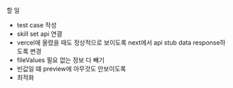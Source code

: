할 일

- test case 작성
- skill set api 연결
- vercel에 올렸을 때도 정상적으로 보이도록 next에서 api stub data response하도록 변경
- fileValues 필요 없는 정보 다 빼기
- 빈값일 떄 preview에 아무것도 안보이도록
- 최적화
